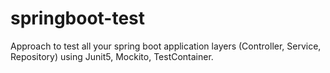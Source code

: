 # springboot-test

Approach to test all your spring boot application layers (Controller, Service, Repository) using Junit5, Mockito, TestContainer.
